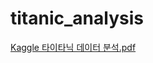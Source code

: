 # titanic_analysis
[Kaggle 타이타닉 데이터 분석.pdf](https://github.com/do-bby/titanic_analysis/files/10610478/Kaggle.pdf)
